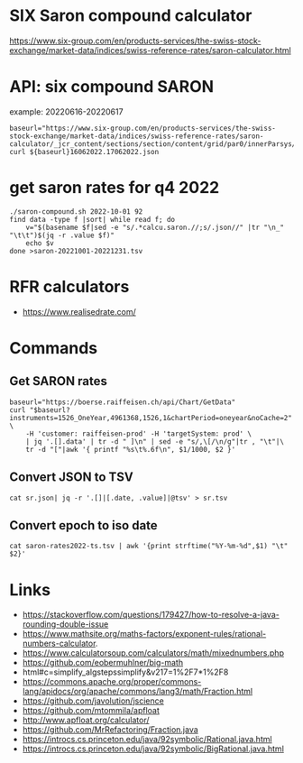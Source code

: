 # SIX Saron compound calculator

https://www.six-group.com/en/products-services/the-swiss-stock-exchange/market-data/indices/swiss-reference-rates/saron-calculator.html

# API: six compound SARON
example: 20220616-20220617
```
baseurl="https://www.six-group.com/en/products-services/the-swiss-stock-exchange/market-data/indices/swiss-reference-rates/saron-calculator/_jcr_content/sections/section/content/grid/par0/innerParsys/saron_compound_calcu.saron."
curl ${baseurl}16062022.17062022.json
```

# get saron rates for q4 2022
```
./saron-compound.sh 2022-10-01 92
find data -type f |sort| while read f; do 
	v="$(basename $f|sed -e "s/.*calcu.saron.//;s/.json//" |tr "\n_" "\t\t")$(jq -r .value $f)"
	echo $v
done >saron-20221001-20221231.tsv
```


# RFR calculators
- https://www.realisedrate.com/

# Commands

## Get SARON rates
```
baseurl="https://boerse.raiffeisen.ch/api/Chart/GetData"
curl "$baseurl?instruments=1526_OneYear,4961368,1526,1&chartPeriod=oneyear&noCache=2" \
	-H 'customer: raiffeisen-prod' -H 'targetSystem: prod' \
	| jq '.[].data' | tr -d " ]\n" | sed -e "s/,\[/\n/g"|tr , "\t"|\
	tr -d "["|awk '{ printf "%s\t%.6f\n", $1/1000, $2 }'
```

## Convert JSON to TSV
```
cat sr.json| jq -r '.[]|[.date, .value]|@tsv' > sr.tsv
```

## Convert epoch to iso date
```
cat saron-rates2022-ts.tsv | awk '{print strftime("%Y-%m-%d",$1) "\t" $2}'
```

# Links
- https://stackoverflow.com/questions/179427/how-to-resolve-a-java-rounding-double-issue
- https://www.mathsite.org/maths-factors/exponent-rules/rational-numbers-calculator.
- https://www.calculatorsoup.com/calculators/math/mixednumbers.php
- https://github.com/eobermuhlner/big-math
- html#c=simplify_algstepssimplify&v217=1%2F7*1%2F8
- https://commons.apache.org/proper/commons-lang/apidocs/org/apache/commons/lang3/math/Fraction.html
- https://github.com/javolution/jscience
- https://github.com/mtommila/apfloat
- http://www.apfloat.org/calculator/
- https://github.com/MrRefactoring/Fraction.java
- https://introcs.cs.princeton.edu/java/92symbolic/Rational.java.html
- https://introcs.cs.princeton.edu/java/92symbolic/BigRational.java.html

